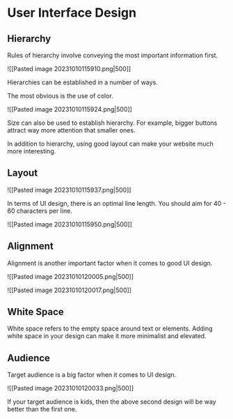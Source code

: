 # User Interface Design

## Hierarchy

Rules of hierarchy involve conveying the most important information first.

![[Pasted image 20231010115910.png|500]]

Hierarchies can be established in a number of ways.

The most obvious is the use of color.

![[Pasted image 20231010115924.png|500]]

Size can also be used to establish hierarchy. For example, bigger buttons attract way more attention that smaller ones.

In addition to hierarchy, using good layout can make your website much more interesting.

## Layout

![[Pasted image 20231010115937.png|500]]

In terms of UI design, there is an optimal line length. You should aim for 40 - 60 characters per line.

![[Pasted image 20231010115950.png|500]]

## Alignment

Alignment is another important factor when it comes to good UI design.

![[Pasted image 20231010120005.png|500]]

![[Pasted image 20231010120017.png|500]]

## White Space

White space refers to the empty space around text or elements. Adding white space in your design can make it more minimalist and elevated.

## Audience

Target audience is a big factor when it comes to UI design.

![[Pasted image 20231010120033.png|500]]

If your target audience is kids, then the above second design will be way better than the first one.